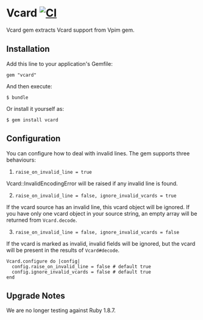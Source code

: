 # Vcard [![CI](https://github.com/qoobaa/vcard/actions/workflows/ci.yml/badge.svg)](https://github.com/qoobaa/vcard/actions/workflows/ci.yml)

Vcard gem extracts Vcard support from Vpim gem.

## Installation

Add this line to your application's Gemfile:

    gem "vcard"

And then execute:

    $ bundle

Or install it yourself as:

    $ gem install vcard

## Configuration

You can configure how to deal with invalid lines. The gem supports three behaviours:

1. `raise_on_invalid_line = true`

 Vcard::InvalidEncodingError will be raised if any invalid line is found.

2. `raise_on_invalid_line = false, ignore_invalid_vcards = true`

 If the vcard source has an invalid line, this vcard object will be ignored.
 If you have only one vcard object in your source string, an empty array will be returned from `Vcard.decode`.

3. `raise_on_invalid_line = false, ignore_invalid_vcards = false`

 If the vcard is marked as invalid, invalid fields will be ignored, but the vcard will be present in the results of `Vcard#decode`.

```
Vcard.configure do |config|
  config.raise_on_invalid_line = false # default true
  config.ignore_invalid_vcards = false # default true
end
```

## Upgrade Notes

We are no longer testing against Ruby 1.8.7.
